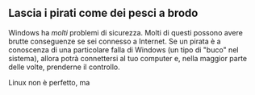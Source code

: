 



<h2>Lascia i pirati come dei pesci a brodo</h2>

Windows ha <i>molti</i> problemi di sicurezza. Molti di questi possono 
avere brutte conseguenze se sei connesso a Internet. Se un pirata è a 
conoscenza di una particolare falla di Windows (un tipo di "buco" nel 
sistema), allora potrà connettersi al tuo computer e, nella maggior parte 
delle volte, prenderne il controllo.

Linux non è perfetto, ma




